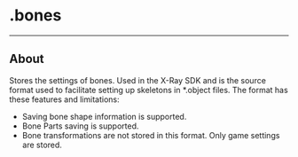 # .bones

___

## About

Stores the settings of bones. Used in the X-Ray SDK and is the source format used to facilitate setting up skeletons in *.object files. The format has these features and limitations:

- Saving bone shape information is supported.
- Bone Parts saving is supported.
- Bone transformations are not stored in this format. Only game settings are stored.